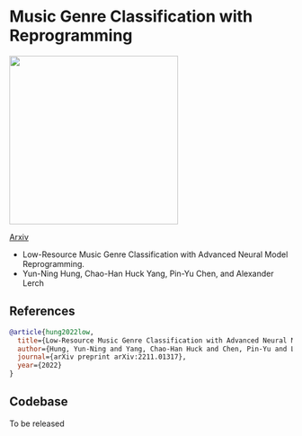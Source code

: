 # Music Genre Classification with Reprogramming

<img src="https://github.com/biboamy/music-repro/blob/main/music-repro.png" width="300">

[Arxiv](https://arxiv.org/abs/2211.01317)

- Low-Resource Music Genre Classification with Advanced Neural Model Reprogramming. 
- Yun-Ning Hung, Chao-Han Huck Yang, Pin-Yu Chen, and Alexander Lerch


## References

```bib
@article{hung2022low,
  title={Low-Resource Music Genre Classification with Advanced Neural Model Reprogramming},
  author={Hung, Yun-Ning and Yang, Chao-Han Huck and Chen, Pin-Yu and Lerch, Alexander},
  journal={arXiv preprint arXiv:2211.01317},
  year={2022}
}
```


## Codebase
To be released 


